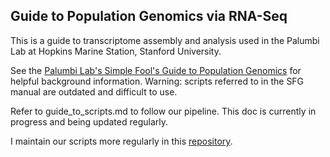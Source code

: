 ## Guide to Population Genomics via RNA-Seq 

This is a guide to transcriptome assembly and analysis used in the Palumbi Lab at Hopkins Marine Station, Stanford University.

See the [Palumbi Lab's Simple Fool's Guide to Population Genomics](http://sfg.stanford.edu) for helpful background information. Warning: scripts referred to in the SFG manual are outdated and difficult to use. 

Refer to guide\_to\_scripts.md to follow our pipeline. This doc is currently in progress and being updated regularly.

I maintain our scripts more regularly in this [repository](https://github.com/bethsheets/palumbi_scripts).
